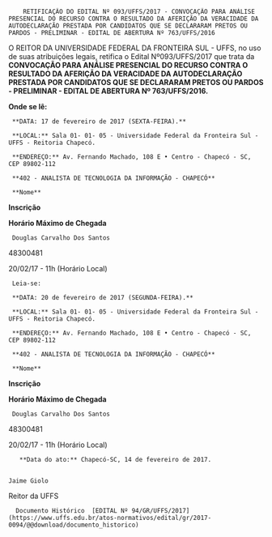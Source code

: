         RETIFICAÇÃO DO EDITAL Nº 093/UFFS/2017 - CONVOCAÇÃO PARA ANÁLISE PRESENCIAL DO RECURSO CONTRA O RESULTADO DA AFERIÇÃO DA VERACIDADE DA AUTODECLARAÇÃO PRESTADA POR CANDIDATOS QUE SE DECLARARAM PRETOS OU PARDOS - PRELIMINAR - EDITAL DE ABERTURA Nº 763/UFFS/2016  

O REITOR DA UNIVERSIDADE FEDERAL DA FRONTEIRA SUL - UFFS, no uso de suas atribuições legais, retifica o Edital Nº093/UFFS/2017 que trata da **CONVOCAÇÃO PARA ANÁLISE PRESENCIAL DO RECURSO CONTRA O RESULTADO DA AFERIÇÃO DA VERACIDADE DA AUTODECLARAÇÃO PRESTADA POR CANDIDATOS QUE SE DECLARARAM PRETOS OU PARDOS - PRELIMINAR - EDITAL DE ABERTURA Nº 763/UFFS/2016.**

 **Onde se lê:**

     **DATA: 17 de fevereiro de 2017 (SEXTA-FEIRA).**

     **LOCAL:** Sala 01- 01- 05 - Universidade Federal da Fronteira Sul - UFFS - Reitoria Chapecó.

     **ENDEREÇO:** Av. Fernando Machado, 108 E • Centro - Chapecó - SC, CEP 89802-112

     **402 - ANALISTA DE TECNOLOGIA DA INFORMAÇÃO - CHAPECÓ**

     **Nome**

   **Inscrição**

   **Horário Máximo de Chegada**

     Douglas Carvalho Dos Santos 

   48300481

   20/02/17 - 11h (Horário Local)

     Leia-se:

     **DATA: 20 de fevereiro de 2017 (SEGUNDA-FEIRA).**

     **LOCAL:** Sala 01- 01- 05 - Universidade Federal da Fronteira Sul - UFFS - Reitoria Chapecó.

     **ENDEREÇO:** Av. Fernando Machado, 108 E • Centro - Chapecó - SC, CEP 89802-112

     **402 - ANALISTA DE TECNOLOGIA DA INFORMAÇÃO - CHAPECÓ**

     **Nome**

   **Inscrição**

   **Horário Máximo de Chegada**

     Douglas Carvalho Dos Santos 

   48300481

   20/02/17 - 11h (Horário Local)

       **Data do ato:** Chapecó-SC, 14 de fevereiro de 2017.   
 

    Jaime Giolo   
 Reitor da UFFS 

      Documento Histórico  [EDITAL Nº 94/GR/UFFS/2017](https://www.uffs.edu.br/atos-normativos/edital/gr/2017-0094/@@download/documento_historico)     
      